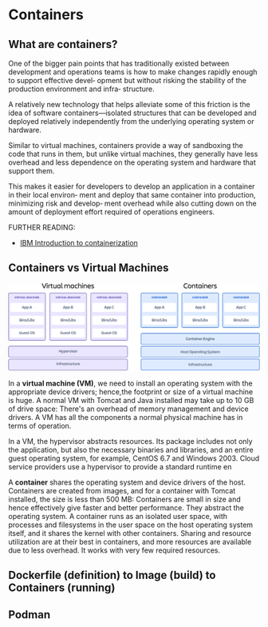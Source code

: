 # Containers

## What are containers?

One of the bigger pain points that has traditionally existed between development and
operations teams is how to make changes rapidly enough to support effective devel‐
opment but without risking the stability of the production environment and infra‐
structure. 

A relatively new technology that helps alleviate some of this friction is the
idea of software containers—isolated structures that can be developed and deployed
relatively independently from the underlying operating system or hardware.

Similar to virtual machines, containers provide a way of sandboxing the code that
runs in them, but unlike virtual machines, they generally have less overhead and less
dependence on the operating system and hardware that support them. 

This makes it
easier for developers to develop an application in a container in their local environ‐
ment and deploy that same container into production, minimizing risk and develop‐
ment overhead while also cutting down on the amount of deployment effort required
of operations engineers.


FURTHER READING: 
* [IBM Introduction to containerization](https://www.ibm.com/think/topics/containerization)

## Containers vs Virtual Machines

![Containers vs VM illustration](../_img/containers_vs_virtual_machines.png "Containers vs VMs")

In a **virtual machine (VM)**, we need to install an operating system with the appropriate
device drivers; hence,the footprint or size of a virtual machine is huge. A normal VM with
Tomcat and Java installed may take up to 10 GB of drive space:
There's an overhead of memory management and device drivers. A VM has all the
components a normal physical machine has in terms of operation.

In a VM, the hypervisor abstracts resources. Its package includes not only the application,
but also the necessary binaries and libraries, and an entire guest operating system, for
example, CentOS 6.7 and Windows 2003.
Cloud service providers use a hypervisor to provide a standard runtime en

A **container** shares the operating system and device drivers of the host. Containers are
created from images, and for a container with Tomcat installed, the size is less than 500 MB:
Containers are small in size and hence effectively give faster and better performance.
They abstract the operating system.
A container runs as an isolated user space, with processes and filesystems in the user space
on the host operating system itself, and it shares the kernel with other containers. Sharing
and resource utilization are at their best in containers, and more resources are available due
to less overhead. It works with very few required resources.

## Dockerfile (definition) to Image (build) to Containers (running) 

## Podman
